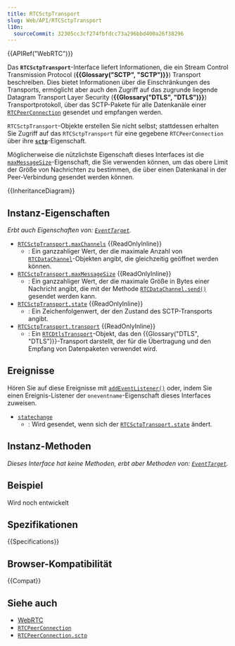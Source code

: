 ```yaml
---
title: RTCSctpTransport
slug: Web/API/RTCSctpTransport
l10n:
  sourceCommit: 32305cc3cf274fbfdcc73a296bbd400a26f38296
---
```


{{APIRef("WebRTC")}}

Das **`RTCSctpTransport`**-Interface liefert Informationen, die ein Stream Control Transmission Protocol (**{{Glossary("SCTP", "SCTP")}}**) Transport beschreiben. Dies bietet Informationen über die Einschränkungen des Transports, ermöglicht aber auch den Zugriff auf das zugrunde liegende Datagram Transport Layer Security (**{{Glossary("DTLS", "DTLS")}}**) Transportprotokoll, über das SCTP-Pakete für alle Datenkanäle einer [`RTCPeerConnection`](/de/docs/Web/API/RTCPeerConnection) gesendet und empfangen werden.

`RTCSctpTransport`-Objekte erstellen Sie nicht selbst; stattdessen erhalten Sie Zugriff auf das `RTCSctpTransport` für eine gegebene `RTCPeerConnection` über ihre **[`sctp`](/de/docs/Web/API/RTCPeerConnection/sctp)**-Eigenschaft.

Möglicherweise die nützlichste Eigenschaft dieses Interfaces ist die [`maxMessageSize`](#rtcsctptransport.maxmessagesize)-Eigenschaft, die Sie verwenden können, um das obere Limit der Größe von Nachrichten zu bestimmen, die über einen Datenkanal in der Peer-Verbindung gesendet werden können.

{{InheritanceDiagram}}

## Instanz-Eigenschaften

_Erbt auch Eigenschaften von: [`EventTarget`](/de/docs/Web/API/EventTarget)_.

- [`RTCSctpTransport.maxChannels`](/de/docs/Web/API/RTCSctpTransport/maxChannels) {{ReadOnlyInline}}
  - : Ein ganzzahliger Wert, der die maximale Anzahl von [`RTCDataChannel`](/de/docs/Web/API/RTCDataChannel)-Objekten angibt, die gleichzeitig geöffnet werden können.
- [`RTCSctpTransport.maxMessageSize`](/de/docs/Web/API/RTCSctpTransport/maxMessageSize) {{ReadOnlyInline}}
  - : Ein ganzzahliger Wert, der die maximale Größe in Bytes einer Nachricht angibt, die mit der Methode [`RTCDataChannel.send()`](/de/docs/Web/API/RTCDataChannel/send) gesendet werden kann.
- [`RTCSctpTransport.state`](/de/docs/Web/API/RTCSctpTransport/state) {{ReadOnlyInline}}
  - : Ein Zeichenfolgenwert, der den Zustand des SCTP-Transports angibt.
- [`RTCSctpTransport.transport`](/de/docs/Web/API/RTCSctpTransport/transport) {{ReadOnlyInline}}
  - : Ein [`RTCDtlsTransport`](/de/docs/Web/API/RTCDtlsTransport)-Objekt, das den {{Glossary("DTLS", "DTLS")}}-Transport darstellt, der für die Übertragung und den Empfang von Datenpaketen verwendet wird.

## Ereignisse

Hören Sie auf diese Ereignisse mit [`addEventListener()`](/de/docs/Web/API/EventTarget/addEventListener) oder, indem Sie einen Ereignis-Listener der `oneventname`-Eigenschaft dieses Interfaces zuweisen.

- [`statechange`](/de/docs/Web/API/RTCSctpTransport/statechange_event)
  - : Wird gesendet, wenn sich der [`RTCSctpTransport.state`](/de/docs/Web/API/RTCSctpTransport/state) ändert.

## Instanz-Methoden

_Dieses Interface hat keine Methoden, erbt aber Methoden von: [`EventTarget`](/de/docs/Web/API/EventTarget)._

## Beispiel

Wird noch entwickelt

## Spezifikationen

{{Specifications}}

## Browser-Kompatibilität

{{Compat}}

## Siehe auch

- [WebRTC](/de/docs/Web/API/WebRTC_API)
- [`RTCPeerConnection`](/de/docs/Web/API/RTCPeerConnection)
- [`RTCPeerConnection.sctp`](/de/docs/Web/API/RTCPeerConnection/sctp)
